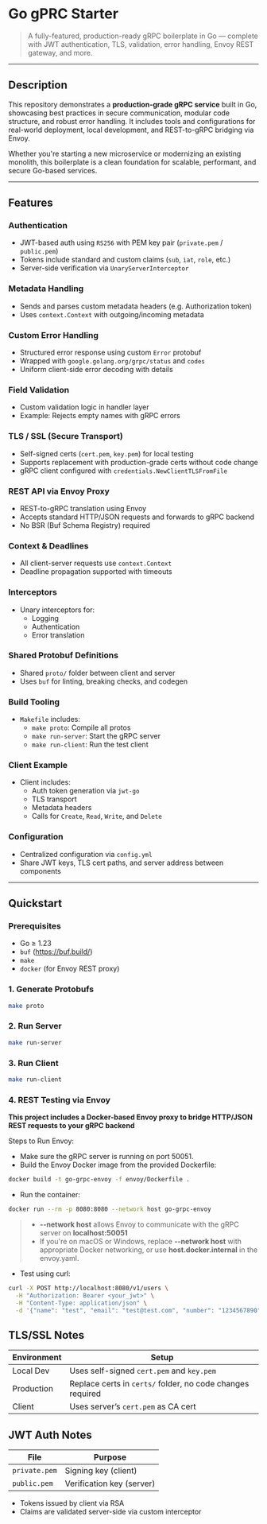 # Go gPRC Starter

> A fully-featured, production-ready gRPC boilerplate in Go — complete with JWT authentication, TLS, validation, error handling, Envoy REST gateway, and more.

---

## Description

This repository demonstrates a **production-grade gRPC service** built in Go, showcasing best practices in secure communication, modular code structure, and robust error handling. It includes tools and configurations for real-world deployment, local development, and REST-to-gRPC bridging via Envoy.

Whether you're starting a new microservice or modernizing an existing monolith, this boilerplate is a clean foundation for scalable, performant, and secure Go-based services.

---

## Features

### Authentication

- JWT-based auth using `RS256` with PEM key pair (`private.pem` / `public.pem`)
- Tokens include standard and custom claims (`sub`, `iat`, `role`, etc.)
- Server-side verification via `UnaryServerInterceptor`

### Metadata Handling

- Sends and parses custom metadata headers (e.g. Authorization token)
- Uses `context.Context` with outgoing/incoming metadata

### Custom Error Handling

- Structured error response using custom `Error` protobuf
- Wrapped with `google.golang.org/grpc/status` and `codes`
- Uniform client-side error decoding with details

### Field Validation

- Custom validation logic in handler layer
- Example: Rejects empty names with gRPC errors

### TLS / SSL (Secure Transport)

- Self-signed certs (`cert.pem`, `key.pem`) for local testing
- Supports replacement with production-grade certs without code change
- gRPC client configured with `credentials.NewClientTLSFromFile`

### REST API via Envoy Proxy

- REST-to-gRPC translation using Envoy
- Accepts standard HTTP/JSON requests and forwards to gRPC backend
- No BSR (Buf Schema Registry) required

### Context & Deadlines

- All client-server requests use `context.Context`
- Deadline propagation supported with timeouts

### Interceptors

- Unary interceptors for:
  - Logging
  - Authentication
  - Error translation

### Shared Protobuf Definitions

- Shared `proto/` folder between client and server
- Uses `buf` for linting, breaking checks, and codegen

### Build Tooling

- `Makefile` includes:
  - `make proto`: Compile all protos
  - `make run-server`: Start the gRPC server
  - `make run-client`: Run the test client

### Client Example

- Client includes:
  - Auth token generation via `jwt-go`
  - TLS transport
  - Metadata headers
  - Calls for `Create`, `Read`, `Write`, and `Delete`

### Configuration

- Centralized configuration via `config.yml`
- Share JWT keys, TLS cert paths, and server address between components

---

## Quickstart

### Prerequisites

- Go ≥ 1.23
- `buf` (https://buf.build/)
- `make`
- `docker` (for Envoy REST proxy)

### 1. Generate Protobufs

```bash
make proto
```

### 2. Run Server

```bash
make run-server
```

### 3. Run Client

```bash
make run-client
```

### 4. REST Testing via Envoy

**This project includes a Docker-based Envoy proxy to bridge HTTP/JSON REST requests to your gRPC backend**

Steps to Run Envoy:

- Make sure the gRPC server is running on port 50051.
- Build the Envoy Docker image from the provided Dockerfile:

```bash
docker build -t go-grpc-envoy -f envoy/Dockerfile .
```

- Run the container:

```bash
docker run --rm -p 8080:8080 --network host go-grpc-envoy
```

> - **--network host** allows Envoy to communicate with the gRPC server on **localhost:50051**
> - If you're on macOS or Windows, replace **--network host** with appropriate Docker networking, or use **host.docker.internal** in the envoy.yaml.

- Test using curl:

```bash
curl -X POST http://localhost:8080/v1/users \
  -H "Authorization: Bearer <your_jwt>" \
  -H "Content-Type: application/json" \
  -d '{"name": "test", "email": "test@test.com", "number": "1234567890"}'
```

## TLS/SSL Notes

| Environment | Setup                                                      |
| ----------- | ---------------------------------------------------------- |
| Local Dev   | Uses self-signed `cert.pem` and `key.pem`                  |
| Production  | Replace certs in `certs/` folder, no code changes required |
| Client      | Uses server’s `cert.pem` as CA cert                        |

## JWT Auth Notes

| File          | Purpose                   |
| ------------- | ------------------------- |
| `private.pem` | Signing key (client)      |
| `public.pem`  | Verification key (server) |

- Tokens issued by client via RSA
- Claims are validated server-side via custom interceptor
